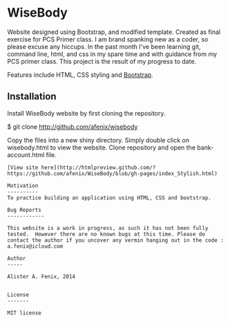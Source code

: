 WiseBody
========

Website designed using Bootstrap, and modified template.  Created as final exercise for PCS Primer class.  I am brand spanking new as a coder, so please excuse any hiccups.  In the past month I've been learning git, command line, html, and css in my spare time and with guidance from my PCS primer class.  This project is the result of my progress to date.

Features include HTML, CSS styling and [Bootstrap](http://getbootstrap.com/).

Installation
----------

Install WiseBody website by first cloning the repository.  

$ git clone http://github.com/afenix/wisebody

Copy the files into a new shiny directory.  Simply double click on wisebody.html to view the website. 
Clone repository and open the bank-account.html file.
```
[View site here](http://htmlpreview.github.com/?https://github.com/afenix/WiseBody/blob/gh-pages/index_Stylish.html)

Motivation 
----------
To practice building an application using HTML, CSS and bootstrap.

Bug Reports
------------

This website is a work in progress, as such it has not been fully tested.  However there are no known bugs at this time. Please do contact the author if you uncover any vermin hanging out in the code : a.fenix@icloud.com

Author
-----

Alister A. Fenix, 2014


License
-------

MIT license


